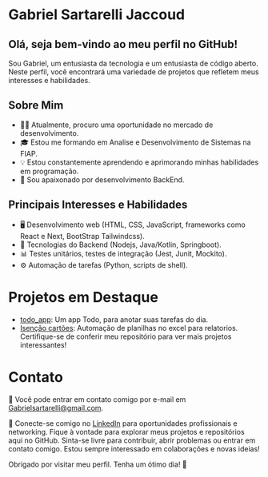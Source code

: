 # Gabriel Sartarelli Jaccoud


## Olá, seja bem-vindo ao meu perfil no GitHub!
Sou Gabriel, um entusiasta da tecnologia e um entusiasta de código aberto. Neste perfil, você encontrará uma variedade de projetos que refletem meus interesses e habilidades.

## Sobre Mim
- 👩‍💻 Atualmente, procuro uma oportunidade no mercado de desenvolvimento.
- 🎓 Estou me formando em Analise e Desenvolvimento de Sistemas na FIAP.
- 💡 Estou constantemente aprendendo e aprimorando minhas habilidades em programação.
- 🌱 Sou apaixonado por desenvolvimento BackEnd.

## Principais Interesses e Habilidades
- 🖥️ Desenvolvimento web (HTML, CSS, JavaScript, frameworks como React e Next, BootStrap Tailwindcss).
- 🤖 Tecnologias do Backend (Nodejs, Java/Kotlin, Springboot).
- 📊 Testes unitários, testes de integração (Jest, Junit, Mockito).
- ⚙️ Automação de tarefas (Python, scripts de shell).
  

# Projetos em Destaque
- [todo_app](https://github.com/Sartarelli011/todoApp): Um app Todo, para anotar suas tarefas do dia.
- [Isenção cartões](https://github.com/Sartarelli011/Isencao-cartoes): Automação de planilhas no excel para relatorios.
Certifique-se de conferir meu repositório para ver mais projetos interessantes!

# Contato
📧 Você pode entrar em contato comigo por e-mail em Gabrielsartarelli@gmail.com.

💼 Conecte-se comigo no [LinkedIn](https://www.linkedin.com/in/sartarelli/) para oportunidades profissionais e networking.
Fique à vontade para explorar meus projetos e repositórios aqui no GitHub. Sinta-se livre para contribuir, abrir problemas ou entrar em contato comigo.
Estou sempre interessado em colaborações e novas ideias!

Obrigado por visitar meu perfil. Tenha um ótimo dia! 🌟
